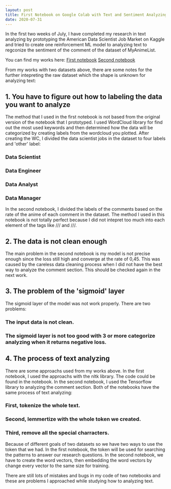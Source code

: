 ```yaml
---
layout: post
title: First Notebook on Google Colab with Text and Sentiment Analyzing
date: 2020-07-31
---
```

In the first two weeks of July, I have completed my research in text analyzing by prototyping the American Data Scientist Job Market on Kaggle and tried to create one reinforcement ML model to analyzing text to regconize the sentiment of the comment of the dataset of MyAnimeList.

You can find my works here:
[First notebook](https://colab.research.google.com/drive/1q95p4tj_-IM3PZ4xg5NFTZsD_M6vvyqN?usp=sharing)
[Second notebook](https://colab.research.google.com/drive/1XDkETaNYf_V8AhFBXsxZeeu5vPBdc4dh?usp=sharing)

From my works with two datasets above, there are some notes for the further intepreting the raw dataset which the shape is unknown for analyzing text:

## 1. You have to figure out how to labeling the data you want to analyze
The method that I used in the first notebook is not based from the original version of the notebook that I prototyped. I used WordCloud library for find out the most used keywords and then determined how the data will be categorized by creating labels from the wordcloud you plotted. After creating the WC, I divided the data scientist jobs in the dataset to four labels and 'other' label:
### Data Scientist
### Data Engineer
### Data Analyst
### Data Manager

In the second notebook, I divided the labels of the comments based on the rate of the anime of each comment in the dataset. The method I used in this notebook is not totally perfect because I did not intepret too much into each element of the tags like /// and ///. 

## 2. The data is not clean enough
The main problem in the second notebook is my model is not precise enough since the loss still high and converge at the rate of 0,45. This was caused by the careless data cleaning process when I did not have the best way to analyze the comment section. This should be checked again in the next work.

## 3. The problem of the 'sigmoid' layer
The sigmoid layer of the model was not work properly. There are two problems:
### The input data is not clean.
### The sigmoid layer is not too good with 3 or more categorize analyzing when it returns negative loss.

## 4. The process of text analyzing
There are some approachs used from my works above. In the first notebook, I used the approachs with the nltk library. The code could be found in the notebook. In the second notebook, I used the Tensorflow library to analyzing the comment section. Both of the notebooks have the same process of text analyzing:
### First, tokenize the whole text.
### Second, lemmertize with the whole token we created.
### Third, remove all the special charracters.

Because of different goals of two datasets so we have two ways to use the token that we had. In the first notebook, the token will be used for searching the patterns to answer our research questions. In the second notebook, we have to create the word vectors, then embedding the word vectors by change every vector to the same size for training. 

There are still lots of mistakes and bugs in my code of two notebooks and these are problems I approached while studying how to analyzing text. 